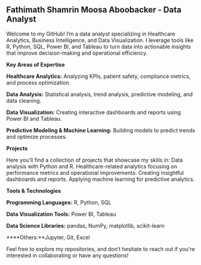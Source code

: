 ## Fathimath Shamrin Moosa Aboobacker - Data Analyst
Welcome to my GitHub! I’m a data analyst specializing in Healthcare Analytics, Business Intelligence, and Data Visualization. I leverage tools like R, Python, SQL, Power BI, and Tableau to turn data into actionable insights that improve decision-making and operational efficiency.

**Key Areas of Expertise**

**Healthcare Analytics:** Analyzing KPIs, patient safety, compliance metrics, and process optimization.

**Data Analysis:** Statistical analysis, trend analysis, predictive modeling, and data cleaning.

**Data Visualization:** Creating interactive dashboards and reports using Power BI and Tableau.

**Predictive Modeling & Machine Learning:** Building models to predict trends and optimize processes.

**Projects**

Here you'll find a collection of projects that showcase my skills in:
Data analysis with Python and R.
Healthcare-related analytics focusing on performance metrics and operational improvements.
Creating insightful dashboards and reports.
Applying machine learning for predictive analytics.

**Tools & Technologies**

**Programming Languages:** R, Python, SQL

**Data Visualization Tools:** Power BI, Tableau

**Data Science Libraries:** pandas, NumPy, matplotlib, scikit-learn

****Others:**Jupyter, Git, Excel

Feel free to explore my repositories, and don’t hesitate to reach out if you're interested in collaborating or have any questions!

<!--
**fathimathshamrin/fathimathshamrin** is a ✨ _special_ ✨ repository because its `README.md` (this file) appears on your GitHub profile.

Here are some ideas to get you started:

- 🔭 I’m currently working on ...
- 🌱 I’m currently learning ...
- 👯 I’m looking to collaborate on ...
- 🤔 I’m looking for help with ...
- 💬 Ask me about ...
- 📫 How to reach me: ...
- 😄 Pronouns: ...
- ⚡ Fun fact: ...
-->

